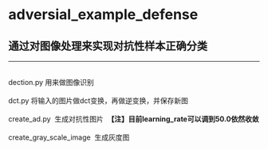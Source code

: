 # adversial_example_defense
## 通过对图像处理来实现对抗性样本正确分类
- - -
<br>dection.py  用来做图像识别 </br> 
<br>dct.py  将输入的图片做dct变换，再做逆变换，并保存新图  </br>
<br>create_ad.py  生成对抗性图片  **【注】目前learning_rate可以调到50.0依然收敛**</br>
<br>create_gray_scale_image  生成灰度图</br>
    
